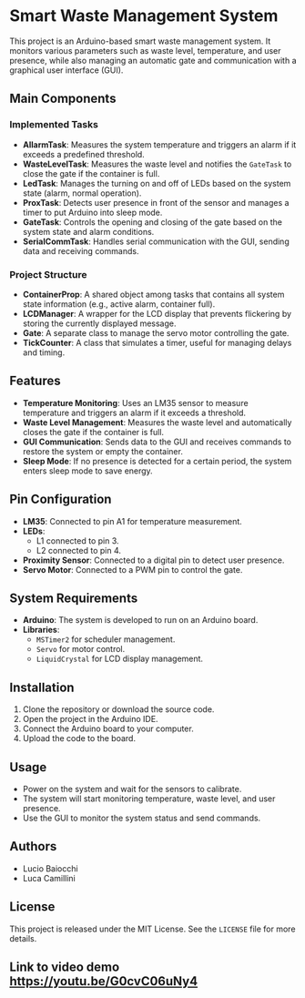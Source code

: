 # Smart Waste Management System

This project is an Arduino-based smart waste management system. It monitors various parameters such as waste level, temperature, and user presence, while also managing an automatic gate and communication with a graphical user interface (GUI).

## Main Components

### Implemented Tasks

- **AllarmTask**: Measures the system temperature and triggers an alarm if it exceeds a predefined threshold.
- **WasteLevelTask**: Measures the waste level and notifies the `GateTask` to close the gate if the container is full.
- **LedTask**: Manages the turning on and off of LEDs based on the system state (alarm, normal operation).
- **ProxTask**: Detects user presence in front of the sensor and manages a timer to put Arduino into sleep mode.
- **GateTask**: Controls the opening and closing of the gate based on the system state and alarm conditions.
- **SerialCommTask**: Handles serial communication with the GUI, sending data and receiving commands.

### Project Structure

- **ContainerProp**: A shared object among tasks that contains all system state information (e.g., active alarm, container full).
- **LCDManager**: A wrapper for the LCD display that prevents flickering by storing the currently displayed message.
- **Gate**: A separate class to manage the servo motor controlling the gate.
- **TickCounter**: A class that simulates a timer, useful for managing delays and timing.

## Features

- **Temperature Monitoring**: Uses an LM35 sensor to measure temperature and triggers an alarm if it exceeds a threshold.
- **Waste Level Management**: Measures the waste level and automatically closes the gate if the container is full.
- **GUI Communication**: Sends data to the GUI and receives commands to restore the system or empty the container.
- **Sleep Mode**: If no presence is detected for a certain period, the system enters sleep mode to save energy.

## Pin Configuration

- **LM35**: Connected to pin A1 for temperature measurement.
- **LEDs**: 
  - L1 connected to pin 3.
  - L2 connected to pin 4.
- **Proximity Sensor**: Connected to a digital pin to detect user presence.
- **Servo Motor**: Connected to a PWM pin to control the gate.

## System Requirements

- **Arduino**: The system is developed to run on an Arduino board.
- **Libraries**: 
  - `MSTimer2` for scheduler management.
  - `Servo` for motor control.
  - `LiquidCrystal` for LCD display management.

## Installation

1. Clone the repository or download the source code.
2. Open the project in the Arduino IDE.
3. Connect the Arduino board to your computer.
4. Upload the code to the board.

## Usage

- Power on the system and wait for the sensors to calibrate.
- The system will start monitoring temperature, waste level, and user presence.
- Use the GUI to monitor the system status and send commands.

## Authors

- Lucio Baiocchi
- Luca Camillini

## License

This project is released under the MIT License. See the `LICENSE` file for more details.

## Link to video demo https://youtu.be/G0cvC06uNy4
